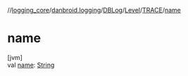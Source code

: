 //[logging_core](../../../../../index.md)/[danbroid.logging](../../../index.md)/[DBLog](../../index.md)/[Level](../index.md)/[TRACE](index.md)/[name](name.md)

# name

[jvm]\
val [name](name.md): [String](https://kotlinlang.org/api/latest/jvm/stdlib/kotlin/-string/index.html)

